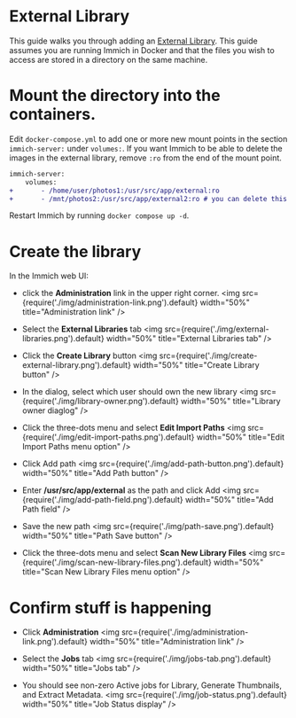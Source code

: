 # External Library

This guide walks you through adding an [External Library](/docs/features/libraries#external-libraries).
This guide assumes you are running Immich in Docker and that the files you wish to access are stored
in a directory on the same machine.

# Mount the directory into the containers.

Edit `docker-compose.yml` to add one or more new mount points in the section `immich-server:` under `volumes:`.
If you want Immich to be able to delete the images in the external library, remove `:ro` from the end of the mount point.

```diff
immich-server:
    volumes:
+       - /home/user/photos1:/usr/src/app/external:ro
+       - /mnt/photos2:/usr/src/app/external2:ro # you can delete this line if you only have one mount point, or you can add more lines if you have more than two
```

Restart Immich by running `docker compose up -d`.

# Create the library

In the Immich web UI:

- click the **Administration** link in the upper right corner.
  <img src={require('./img/administration-link.png').default} width="50%" title="Administration link" />

- Select the **External Libraries** tab
  <img src={require('./img/external-libraries.png').default} width="50%" title="External Libraries tab" />

- Click the **Create Library** button
  <img src={require('./img/create-external-library.png').default} width="50%" title="Create Library button" />

- In the dialog, select which user should own the new library
  <img src={require('./img/library-owner.png').default} width="50%" title="Library owner diaglog" />

- Click the three-dots menu and select **Edit Import Paths**
  <img src={require('./img/edit-import-paths.png').default} width="50%" title="Edit Import Paths menu option" />

- Click Add path
  <img src={require('./img/add-path-button.png').default} width="50%" title="Add Path button" />

- Enter **/usr/src/app/external** as the path and click Add
  <img src={require('./img/add-path-field.png').default} width="50%" title="Add Path field" />

- Save the new path
  <img src={require('./img/path-save.png').default} width="50%" title="Path Save button" />

- Click the three-dots menu and select **Scan New Library Files**
  <img src={require('./img/scan-new-library-files.png').default} width="50%" title="Scan New Library Files menu option" />

# Confirm stuff is happening

- Click **Administration**
  <img src={require('./img/administration-link.png').default} width="50%" title="Administration link" />

- Select the **Jobs** tab
  <img src={require('./img/jobs-tab.png').default} width="50%" title="Jobs tab" />

- You should see non-zero Active jobs for
  Library, Generate Thumbnails, and Extract Metadata.
  <img src={require('./img/job-status.png').default} width="50%" title="Job Status display" />
